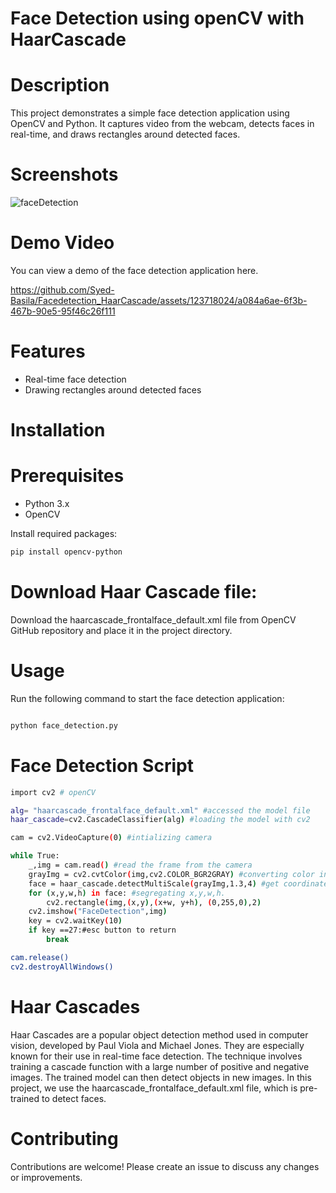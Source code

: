 
# Face Detection using openCV with HaarCascade 
# Description
This project demonstrates a simple face detection application using OpenCV and Python. It captures video from the webcam, detects faces in real-time, and draws rectangles around detected faces.
# Screenshots
![faceDetection](https://github.com/Syed-Basila/Facedetection_HaarCascade/assets/123718024/73c32c75-304f-4797-91b9-d998275c6bd2)

# Demo Video
You can view a demo of the face detection application here.

https://github.com/Syed-Basila/Facedetection_HaarCascade/assets/123718024/a084a6ae-6f3b-467b-90e5-95f46c26f111


# Features
- Real-time face detection
- Drawing rectangles around detected faces
# Installation
# Prerequisites
- Python 3.x
- OpenCV
  
Install required packages:
``` sh
pip install opencv-python
```
# Download Haar Cascade file:
Download the haarcascade_frontalface_default.xml file from OpenCV GitHub repository and place it in the project directory.

# Usage
Run the following command to start the face detection application:

``` sh

python face_detection.py
```
# Face Detection Script
```sh
import cv2 # openCV

alg= "haarcascade_frontalface_default.xml" #accessed the model file
haar_cascade=cv2.CascadeClassifier(alg) #loading the model with cv2

cam = cv2.VideoCapture(0) #intializing camera

while True:
    _,img = cam.read() #read the frame from the camera
    grayImg = cv2.cvtColor(img,cv2.COLOR_BGR2GRAY) #converting color into gray scale
    face = haar_cascade.detectMultiScale(grayImg,1.3,4) #get coordinates of face
    for (x,y,w,h) in face: #segregating x,y,w,h.
        cv2.rectangle(img,(x,y),(x+w, y+h), (0,255,0),2)
    cv2.imshow("FaceDetection",img)
    key = cv2.waitKey(10)
    if key ==27:#esc button to return
        break

cam.release()
cv2.destroyAllWindows()
```
# Haar Cascades
Haar Cascades are a popular object detection method used in computer vision, developed by Paul Viola and Michael Jones. They are especially known for their use in real-time face detection. The technique involves training a cascade function with a large number of positive and negative images. The trained model can then detect objects in new images.
In this project, we use the haarcascade_frontalface_default.xml file, which is pre-trained to detect faces.

# Contributing
Contributions are welcome! Please create an issue to discuss any changes or improvements.
